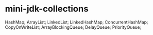 # mini-jdk-collections

HashMap;
ArrayList;
LinkedList;
LinkedHashMap;
ConcurrentHashMap;
CopyOnWriteList;
ArrayBlockingQueue;
DelayQueue;
PriorityQueue;
